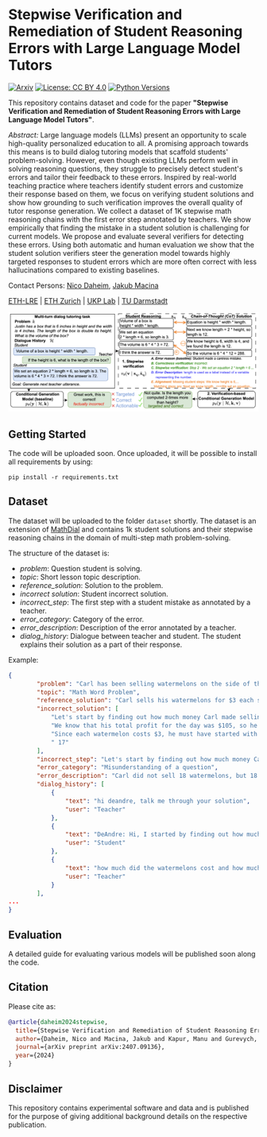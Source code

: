 # Stepwise Verification and Remediation of Student Reasoning Errors with Large Language Model Tutors
[![Arxiv](https://img.shields.io/badge/Arxiv-2407.09136-red?style=flat-square&logo=arxiv&logoColor=white)](https://arxiv.org/pdf/2407.09136)
[![License: CC BY 4.0](https://img.shields.io/badge/License-CC_BY_4.0-lightgrey.svg)](https://creativecommons.org/licenses/by/4.0/deed.en)
[![Python Versions](https://img.shields.io/badge/Python-3.10-blue.svg?style=flat&logo=python&logoColor=white)](https://www.python.org/)

This repository contains dataset and code for the paper **"Stepwise Verification and Remediation of Student Reasoning Errors with Large Language Model Tutors"**.

*Abstract:*
Large language models (LLMs) present an opportunity to scale high-quality personalized education to all. A promising approach towards this means is to build dialog tutoring models that scaffold students' problem-solving. However, even though existing LLMs perform well in solving reasoning questions, they struggle to precisely detect student's errors and tailor their feedback to these errors. Inspired by real-world teaching practice where teachers identify student errors and customize their response based on them, we focus on verifying student solutions and show how grounding to such verification improves the overall quality of tutor response generation. We collect a dataset of 1K stepwise math reasoning chains with the first error step annotated by teachers. We show empirically that finding the mistake in a student solution is challenging for current models. We propose and evaluate several verifiers for detecting these errors.
Using both automatic and human evaluation we show that the student solution verifiers steer the generation model towards highly targeted responses to student errors which are more often correct with less hallucinations compared to existing baselines.

Contact Persons: [Nico Daheim](https://ndaheim.github.io/), [Jakub Macina](https://macina.sk/)

[ETH-LRE](https://lre.inf.ethz.ch/) | [ETH Zurich](https://ethz.ch/en.html) | [UKP Lab](https://www.ukp.tu-darmstadt.de/) | [TU Darmstadt](https://www.tu-darmstadt.de/
)

![Main Figure](figure1.png)

## Getting Started

The code will be uploaded soon. Once uploaded, it will be possible to install all requirements by using: 
  ```
  pip install -r requirements.txt
  ```

## Dataset
The dataset will be uploaded to the folder `dataset` shortly. The dataset is an extension of [MathDial](https://github.com/eth-nlped/mathdial) and contains 1k student solutions and their stepwise reasoning chains in the domain of multi-step math problem-solving.

The structure of the dataset is:
- *problem*: Question student is solving.
- *topic*: Short lesson topic description.
- *reference_solution*: Solution to the problem.
- *incorrect solution*: Student incorrect solution.
- *incorrect_step*: The first step with a student mistake as annotated by a teacher.
- *error_category*: Category of the error.
- *error_description*: Description of the error annotated by a teacher. 
- *dialog_history*: Dialogue between teacher and student. The student explains their solution as a part of their response.


Example:
```json
{
        "problem": "Carl has been selling watermelons on the side of the road for $3 each. This evening he went home with $105 in profit and 18 watermelons. How many watermelons did he start out with this morning?",
        "topic": "Math Word Problem",
        "reference_solution": "Carl sells his watermelons for $3 each so today he sold $105 / $3 per watermelon = 35 watermelons.\nHe had 18 watermelons left over, so this morning he started with 18 + 35 = 53 watermelons.\n 53",
        "incorrect_solution": [
            "Let's start by finding out how much money Carl made selling the 18 watermelons. Since he sold each watermelon for $3, he made 18 x $3 = $54.",
            "We know that his total profit for the day was $105, so he must have started with $105 - $54 = $51 worth of watermelons.",
            "Since each watermelon costs $3, he must have started with 51 / $3 = 17 watermelons.",
            " 17"
        ],
        "incorrect_step": "Let's start by finding out how much money Carl made selling the 18 watermelons. Since he sold each watermelon for $3, he made 18 x $3 = $54.",
        "error_category": "Misunderstanding of a question",
        "error_description": "Carl did not sell 18 watermelons, but 18 watermelons are left unsold.",
        "dialog_history": [
            {
                "text": "hi deandre, talk me through your solution",
                "user": "Teacher"
            },
            {
                "text": "DeAndre: Hi, I started by finding out how much money Carl made selling the 18 watermelons. Since he sold each watermelon for $3, he made 18 x $3 = $54. Then I realized that his total profit for the day was $105, so he must have started with $105 - $54 = $51 worth of watermelons. Since each watermelon costs $3, I concluded that he must have started with 51 / $3 = 17 watermelons.",
                "user": "Student"
            },
            {
                "text": "how much did the watermelons cost and how much money did he come home with?",
                "user": "Teacher"
            }
        ],        
...
}
```

## Evaluation
A detailed guide for evaluating various models will be published soon along the code.

## Citation
Please cite as:
```bibtex
@article{daheim2024stepwise,
  title={Stepwise Verification and Remediation of Student Reasoning Errors with Large Language Model Tutors},
  author={Daheim, Nico and Macina, Jakub and Kapur, Manu and Gurevych, Iryna and Sachan, Mrinmaya},
  journal={arXiv preprint arXiv:2407.09136},
  year={2024}
}
```

## Disclaimer
This repository contains experimental software and data and is published for the purpose of giving additional background details on the respective publication.
